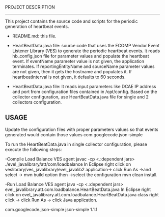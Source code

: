 
PROJECT DESCRIPTION

---
This project contains the source code and scripts for the periodic generation of heartbeat events. 

 - README.md: this file.


 - HeartBeatData.java file: source code that uses the ECOMP Vendor Event Listener Library (VES) to generate the periodic heartbeat events. It reads hb_config.json file for parameter values and populate the heartbeat event. If eventName parameter value is not given, the application terminates. If reportingEntityName and sourceName parameter values are not given, then it gets the hostname and populates it. If heartbeatInterval is not given, it defaults to 60 seconds. 



 - HeartBeatData.java file: It reads input parameters like DCAE IP address and port from configuration files contained in /opt/config. Based on the collector configuration, use HeartBeatData.java file for single and 2 collectors configuration.


USAGE
-----

Update the configuration files with proper parameters values so that events generated would contain those values  com.googlecode.json-simple   
 

To run the HeartBeatData.java in single collector configuration, please execute the following steps:

  -Compile Load Balance VES agent
   javac -cp <.:dependent jars> ./evel_javalibrary/att/com/loadbalance
   In Eclipse right click on veslibrary/ves_javalibrary/evel_javalib2 application-> click Run As ->and select -> mvn build option then
   ->select the configuration mvn clean install.

  -Run Load Balance VES agent
   java -cp <.:dependent jars> evel_javalibrary.att.com.loadbalance.HeartBeatData.java
   In Eclipse right click on evel_javalibrary.att.com.loadbalance.HeartBeatData.java class right click -> click Run As -> click Java application.
   
   <dependency>
   <groupId>com.googlecode.json-simple</groupId>
   <artifactId>json-simple</artifactId>
   <version>1.1.1</version>
   </dependency>
